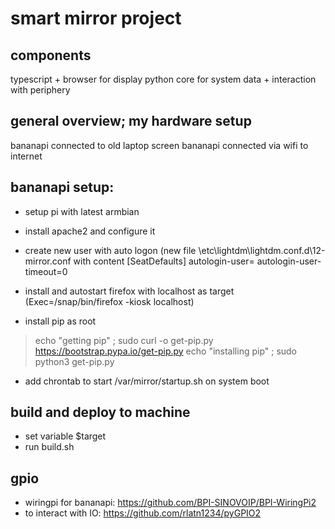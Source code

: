 # smart mirror project

## components
typescript + browser for display
python core for system data + interaction with periphery

## general overview; my hardware setup 
bananapi connected to old laptop screen
bananapi connected via wifi to internet

## bananapi setup:
- setup pi with latest armbian
- install apache2 and configure it
- create new user with auto logon (new file \etc\lightdm\lightdm.conf.d\12-mirror.conf with content 
    [SeatDefaults]
    autologin-user=<user>
    autologin-user-timeout=0

- install and autostart firefox with localhost as target (Exec=/snap/bin/firefox -kiosk localhost)
- install pip as root
> echo "getting pip" ;
> sudo curl -o get-pip.py https://bootstrap.pypa.io/get-pip.py
> echo "installing pip" ;
> sudo python3 get-pip.py
- add chrontab to start /var/mirror/startup.sh on system boot

## build and deploy to machine
- set variable $target
- run build.sh


## gpio
- wiringpi for bananapi: https://github.com/BPI-SINOVOIP/BPI-WiringPi2
- to interact with IO: https://github.com/rlatn1234/pyGPIO2